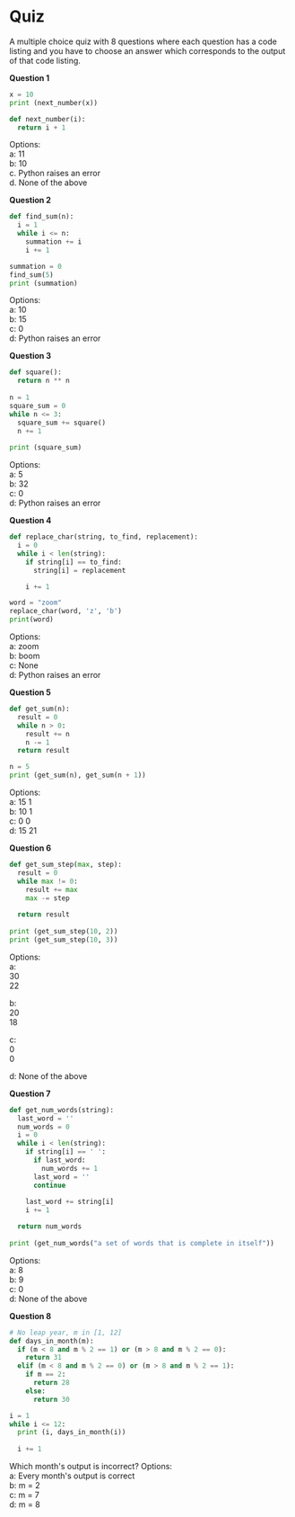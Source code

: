 # Quiz
A multiple choice quiz with 8 questions where each question has a code listing and you have to choose an answer which corresponds to the output of that code listing.

**Question 1**

```python
x = 10
print (next_number(x))

def next_number(i):
  return i + 1
```

Options:  
a: 11   
b: 10  
c. Python raises an error  
d. None of the above

**Question 2**
```python
def find_sum(n):
  i = 1
  while i <= n:
    summation += i
    i += 1

summation = 0
find_sum(5)
print (summation)
```

Options:  
a: 10  
b: 15  
c: 0  
d: Python raises an error  

**Question 3**
```python
def square():
  return n ** n
    
n = 1
square_sum = 0
while n <= 3:
  square_sum += square()
  n += 1
  
print (square_sum)
```

Options:  
a: 5  
b: 32  
c: 0  
d: Python raises an error  

**Question 4**
```python
def replace_char(string, to_find, replacement):
  i = 0
  while i < len(string):
    if string[i] == to_find:
      string[i] = replacement

    i += 1

word = "zoom"
replace_char(word, 'z', 'b')
print(word)
```

Options:  
a: zoom  
b: boom  
c: None  
d: Python raises an error

**Question 5**
```python
def get_sum(n):
  result = 0
  while n > 0:
    result += n
    n -= 1
  return result

n = 5
print (get_sum(n), get_sum(n + 1))
```

Options:  
a: 15 1  
b: 10 1  
c: 0 0  
d: 15 21

**Question 6**
```python
def get_sum_step(max, step):
  result = 0
  while max != 0:
    result += max
    max -= step
    
  return result
    
print (get_sum_step(10, 2))
print (get_sum_step(10, 3))
```

Options:  
a:  
30  
22  

b:  
20  
18  

c:  
0  
0  

d: None of the above  
 
**Question 7**
```python
def get_num_words(string):
  last_word = ''
  num_words = 0
  i = 0
  while i < len(string):
    if string[i] == ' ':
      if last_word:
        num_words += 1
      last_word = ''
      continue
    
    last_word += string[i]
    i += 1

  return num_words
  
print (get_num_words("a set of words that is complete in itself"))
```

Options:  
a: 8  
b: 9  
c: 0  
d: None of the above  

**Question 8**
```python
# No leap year, m in [1, 12]
def days_in_month(m):
  if (m < 8 and m % 2 == 1) or (m > 8 and m % 2 == 0):
    return 31
  elif (m < 8 and m % 2 == 0) or (m > 8 and m % 2 == 1):
    if m == 2:
      return 28
    else:
      return 30

i = 1
while i <= 12:
  print (i, days_in_month(i))
  
  i += 1
```

Which month's output is incorrect? Options:  
a: Every month's output is correct  
b: m = 2  
c: m = 7  
d: m = 8  